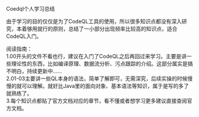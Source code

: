 Coedql个人学习总结

由于学习的目的仅仅是为了CodeQL工具的使用，所以很多知识点都没有深入研究，本着够用就行的原则，总结了一小部分出现频率比较高的知识点，适合CodeQL入门。

阅读指南：<br>
1.00开头的文件不看也行，建议在入门了CodeQL之后再回过来学习。主要是讲一些理论性的东西，比如编译原理、数据流分析、污点跟踪的介绍。这部分属实是搞不明白，持续更新中......<br>
2.01-03主要讲一些QL本身的语法，简单了解即可，无需深究，后续实操的时候慢慢的就可以理解。就好比Java里的面向对象、基本语法等知识，属于是写的多了就熟练了。<br>
3.每个知识点都贴了官方文档对应的章节，看不懂或者想学习更多建议直接查阅官方文档。<br>